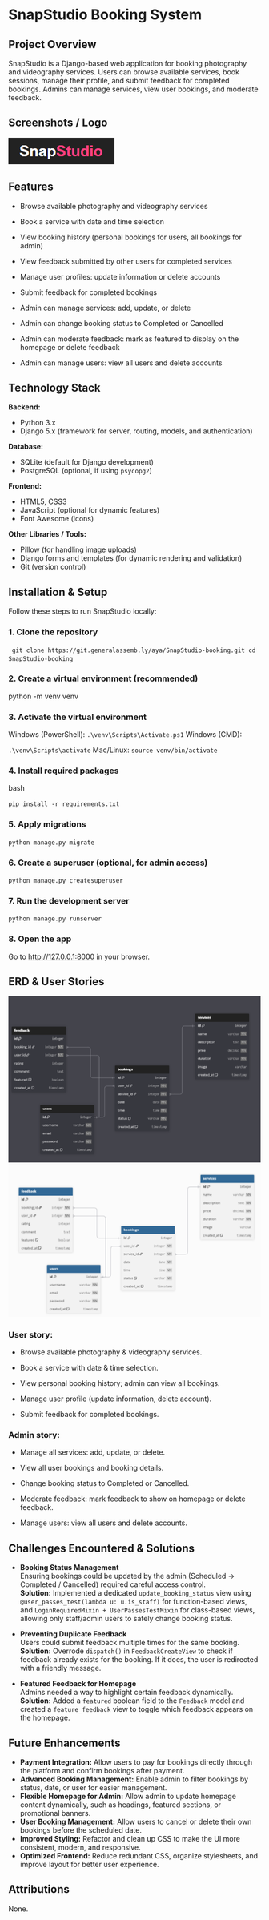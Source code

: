# SnapStudio Booking System

## Project Overview
SnapStudio is a Django-based web application for booking photography and videography services. Users can browse available services, book sessions, manage their profile, and submit feedback for completed bookings. Admins can manage services, view user bookings, and moderate feedback.

## Screenshots / Logo
![SnapStudio Logo](images/snapstudio.png)


## Features
- Browse available photography and videography services

- Book a service with date and time selection

- View booking history (personal bookings for users, all bookings for admin)

- View feedback submitted by other users for completed services

- Manage user profiles: update information or delete accounts

- Submit feedback for completed bookings

- Admin can manage services: add, update, or delete

- Admin can change booking status to Completed or Cancelled

- Admin can moderate feedback: mark as featured to display on the homepage or delete feedback

- Admin can manage users: view all users and delete accounts

## Technology Stack
**Backend:**  
- Python 3.x  
- Django 5.x (framework for server, routing, models, and authentication)  

**Database:**  
- SQLite (default for Django development)  
- PostgreSQL (optional, if using `psycopg2`)  

**Frontend:**  
- HTML5, CSS3  
- JavaScript (optional for dynamic features)  
- Font Awesome (icons)  

**Other Libraries / Tools:**  
- Pillow (for handling image uploads)  
- Django forms and templates (for dynamic rendering and validation)  
- Git (version control)


## Installation & Setup

Follow these steps to run SnapStudio locally:

### 1. Clone the repository

`
git clone https://git.generalassemb.ly/aya/SnapStudio-booking.git
cd SnapStudio-booking`

### 2. Create a virtual environment (recommended)


python -m venv venv
### 3. Activate the virtual environment
Windows (PowerShell):
`.\venv\Scripts\Activate.ps1`
Windows (CMD):

`.\venv\Scripts\activate`
Mac/Linux:
`source venv/bin/activate`
### 4. Install required packages
bash

`pip install -r requirements.txt`
### 5. Apply migrations

`python manage.py migrate`
### 6. Create a superuser (optional, for admin access)

`python manage.py createsuperuser`
### 7. Run the development server


`python manage.py runserver`
### 8. Open the app
Go to http://127.0.0.1:8000 in your browser.

## ERD & User Stories

![ERd](\images\ERD(dark).png)
![ERd](.\images\ERD(light).png)
### User story:

- Browse available photography & videography services.

- Book a service with date & time selection.

- View personal booking history; admin can view all bookings.

- Manage user profile (update information, delete account).

- Submit feedback for completed bookings.

### Admin story:

- Manage all services: add, update, or delete.

- View all user bookings and booking details.

- Change booking status to Completed or Cancelled.

- Moderate feedback: mark feedback to show on homepage or delete feedback.

- Manage users: view all users and delete accounts.

## Challenges Encountered & Solutions

- **Booking Status Management**  
  Ensuring bookings could be updated by the admin (Scheduled → Completed / Cancelled) required careful access control.  
  **Solution:** Implemented a dedicated `update_booking_status` view using `@user_passes_test(lambda u: u.is_staff)` for function-based views, and `LoginRequiredMixin + UserPassesTestMixin` for class-based views, allowing only staff/admin users to safely change booking status.

- **Preventing Duplicate Feedback**  
  Users could submit feedback multiple times for the same booking.  
  **Solution:** Overrode `dispatch()` in `FeedbackCreateView` to check if feedback already exists for the booking. If it does, the user is redirected with a friendly message.

- **Featured Feedback for Homepage**  
  Admins needed a way to highlight certain feedback dynamically.  
  **Solution:** Added a `featured` boolean field to the `Feedback` model and created a `feature_feedback` view to toggle which feedback appears on the homepage.

## Future Enhancements

- **Payment Integration:** Allow users to pay for bookings directly through the platform and confirm bookings after payment.  
- **Advanced Booking Management:** Enable admin to filter bookings by status, date, or user for easier management.  
- **Flexible Homepage for Admin:** Allow admin to update homepage content dynamically, such as headings, featured sections, or promotional banners.  
- **User Booking Management:** Allow users to cancel or delete their own bookings before the scheduled date.  
- **Improved Styling:** Refactor and clean up CSS to make the UI more consistent, modern, and responsive.  
- **Optimized Frontend:** Reduce redundant CSS, organize stylesheets, and improve layout for better user experience.  


## Attributions
None.
